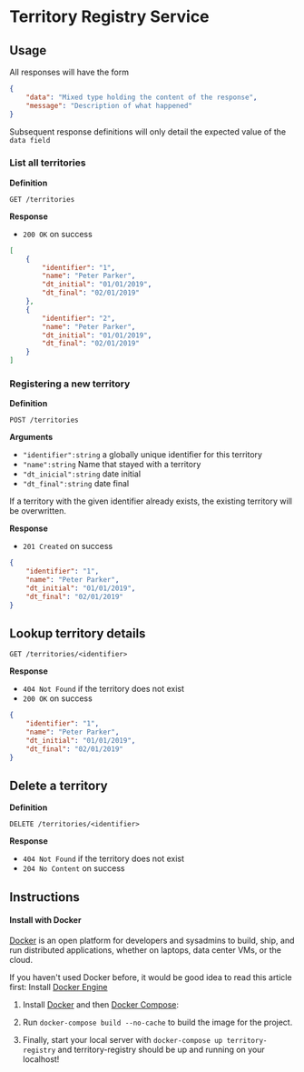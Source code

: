 # Territory Registry Service

## Usage

All responses will have the form

```json
{
    "data": "Mixed type holding the content of the response",
    "message": "Description of what happened"
}
```

Subsequent response definitions will only detail the expected value of the `data field`

### List all territories

**Definition**

`GET /territories`

**Response**

- `200 OK` on success

```json
[
    {
        "identifier": "1",
        "name": "Peter Parker",
        "dt_initial": "01/01/2019",
        "dt_final": "02/01/2019"
    },
    {
        "identifier": "2",
        "name": "Peter Parker",
        "dt_initial": "01/01/2019",
        "dt_final": "02/01/2019"
    }
]
```

### Registering a new territory

**Definition**

`POST /territories`

**Arguments**

- `"identifier":string` a globally unique identifier for this territory
- `"name":string` Name that stayed with a territory
- `"dt_inicial":string` date initial
- `"dt_final":string` date final

If a territory with the given identifier already exists, the existing territory will be overwritten.

**Response**

- `201 Created` on success

```json
{
    "identifier": "1",
    "name": "Peter Parker",
    "dt_initial": "01/01/2019",
    "dt_final": "02/01/2019"
}
```

## Lookup territory details

`GET /territories/<identifier>`

**Response**

- `404 Not Found` if the territory does not exist
- `200 OK` on success

```json
{
    "identifier": "1",
    "name": "Peter Parker",
    "dt_initial": "01/01/2019",
    "dt_final": "02/01/2019"
}
```

## Delete a territory

**Definition**

`DELETE /territories/<identifier>`

**Response**

- `404 Not Found` if the territory does not exist
- `204 No Content` on success

## Instructions

#### Install with Docker
[Docker](www.docker.com) is an open platform for developers and sysadmins to build, ship, and run distributed applications, whether on laptops, data center VMs, or the cloud.

If you haven't used Docker before, it would be good idea to read this article first: Install [Docker Engine](https://docs.docker.com/engine/installation/)

1. Install [Docker](https://www.docker.com/what-docker) and then [Docker Compose](https://docs.docker.com/compose/):

2. Run `docker-compose build --no-cache` to build the image for the project.

3. Finally, start your local server with `docker-compose up territory-registry` and territory-registry should be up and running on your localhost!



